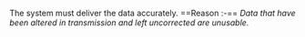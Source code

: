 The system must deliver the data accurately.
==Reason :-==
*Data that have been altered in transmission and left uncorrected are unusable.*
